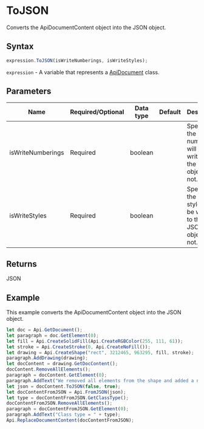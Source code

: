 # ToJSON

Converts the ApiDocumentContent object into the JSON object.

## Syntax

```javascript
expression.ToJSON(isWriteNumberings, isWriteStyles);
```

`expression` - A variable that represents a [ApiDocument](../ApiDocument.md) class.

## Parameters

| **Name** | **Required/Optional** | **Data type** | **Default** | **Description** |
| ------------- | ------------- | ------------- | ------------- | ------------- |
| isWriteNumberings | Required | boolean |  | Specifies if the used numberings will be written to the JSON object or not. |
| isWriteStyles | Required | boolean |  | Specifies if the used styles will be written to the JSON object or not. |

## Returns

JSON

## Example

This example converts the ApiDocumentContent object into the JSON object.

```javascript
let doc = Api.GetDocument();
let paragraph = doc.GetElement(0);
let fill = Api.CreateSolidFill(Api.CreateRGBColor(255, 111, 61));
let stroke = Api.CreateStroke(0, Api.CreateNoFill());
let drawing = Api.CreateShape("rect", 3212465, 963295, fill, stroke);
paragraph.AddDrawing(drawing);
let docContent = drawing.GetDocContent();
docContent.RemoveAllElements();
paragraph = docContent.GetElement(0);
paragraph.AddText("We removed all elements from the shape and added a new paragraph inside it.");
let json = docContent.ToJSON(false, true);
let docContentFromJSON = Api.FromJSON(json);
let type = docContentFromJSON.GetClassType();
docContentFromJSON.RemoveAllElements();
paragraph = docContentFromJSON.GetElement(0);
paragraph.AddText("Class type = " + type);
Api.ReplaceDocumentContent(docContentFromJSON);
```
